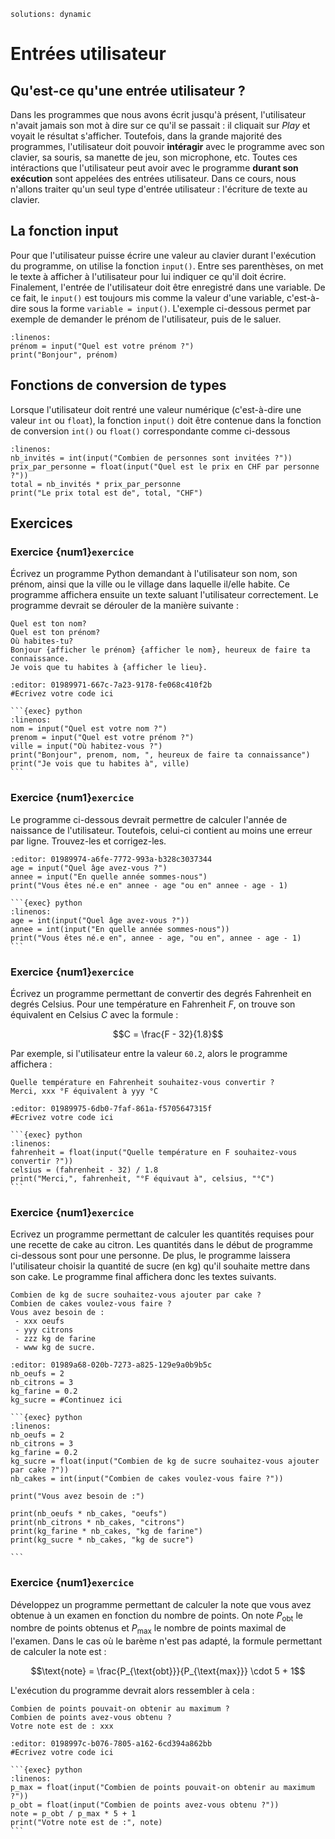 ```{metadata}
solutions: dynamic
```
# Entrées utilisateur

## Qu'est-ce qu'une entrée utilisateur ?

Dans les programmes que nous avons écrit jusqu'à présent, l'utilisateur n'avait jamais son mot à dire sur ce qu'il se passait : il cliquait sur *Play* et voyait le résultat s'afficher. Toutefois, dans la grande majorité des programmes, l'utilisateur doit pouvoir **intéragir** avec le programme avec son clavier, sa souris, sa manette de jeu, son microphone, etc. Toutes ces intéractions que l'utilisateur peut avoir avec le programme **durant son exécution** sont appelées des entrées utilisateur. Dans ce cours, nous n'allons traiter qu'un seul type d'entrée utilisateur : l'écriture de texte au clavier.

## La fonction input

Pour que l'utilisateur puisse écrire une valeur au clavier durant l'exécution du programme, on utilise la fonction `input()`. Entre ses parenthèses, on met le texte à afficher à l'utilisateur pour lui indiquer ce qu'il doit écrire. Finalement, l'entrée de l'utilisateur doit être enregistré dans une variable. De ce fait, le `input()` est toujours mis comme la valeur d'une variable, c'est-à-dire sous la forme `variable = input()`. L'exemple ci-dessous permet par exemple de demander le prénom de l'utilisateur, puis de le saluer.

```{exec} python
:linenos:
prénom = input("Quel est votre prénom ?")
print("Bonjour", prénom)
```

## Fonctions de conversion de types
Lorsque l'utilisateur doit rentré une valeur numérique (c'est-à-dire une valeur `int` ou `float`), la fonction `input()` doit être contenue dans la fonction de conversion `int()` ou `float()` correspondante comme ci-dessous 
```{exec} python
:linenos:
nb_invités = int(input("Combien de personnes sont invitées ?"))
prix_par_personne = float(input("Quel est le prix en CHF par personne ?"))
total = nb_invités * prix_par_personne
print("Le prix total est de", total, "CHF")
```
## Exercices


### Exercice {num1}`exercice`
Écrivez un programme Python demandant à l'utilisateur son nom, son prénom, ainsi que la ville ou le village dans laquelle il/elle habite. Ce programme affichera ensuite un texte saluant l'utilisateur correctement. Le programme devrait se dérouler de la manière suivante :

```{code-block} text
Quel est ton nom?
Quel est ton prénom?
Où habites-tu?
Bonjour {afficher le prénom} {afficher le nom}, heureux de faire ta connaissance.
Je vois que tu habites à {afficher le lieu}.
```

```{exec} python
:editor: 01989971-667c-7a23-9178-fe068c410f2b
#Ecrivez votre code ici

```

````{solution}
```{exec} python
:linenos:
nom = input("Quel est votre nom ?")
prenom = input("Quel est votre prénom ?")
ville = input("Où habitez-vous ?")
print("Bonjour", prenom, nom, ", heureux de faire ta connaissance")
print("Je vois que tu habites à", ville)
```
````

### Exercice {num1}`exercice`
Le programme ci-dessous devrait permettre de calculer l'année de naissance de l'utilisateur. Toutefois, celui-ci contient au moins une erreur par ligne. Trouvez-les et corrigez-les.

```{exec} python
:editor: 01989974-a6fe-7772-993a-b328c3037344
age = input("Quel âge avez-vous ?")
annee = input("En quelle année sommes-nous")
print("Vous êtes né.e en" annee - age "ou en" annee - age - 1)
```

````{solution}
```{exec} python
:linenos:
age = int(input("Quel âge avez-vous ?"))
annee = int(input("En quelle année sommes-nous"))
print("Vous êtes né.e en", annee - age, "ou en", annee - age - 1)
```
````

### Exercice {num1}`exercice`
Écrivez un programme permettant de convertir des degrés Fahrenheit en degrés Celsius. Pour une température en Fahrenheit $F$, on trouve son équivalent en Celsius $C$ avec la formule :


$$C = \frac{F - 32}{1.8}$$


Par exemple, si l'utilisateur entre la valeur `60.2`, alors le programme affichera :

```{code-block} text
Quelle température en Fahrenheit souhaitez-vous convertir ?
Merci, xxx °F équivalent à yyy °C
```

```{exec} python
:editor: 01989975-6db0-7faf-861a-f5705647315f
#Ecrivez votre code ici

```
````{solution}
```{exec} python
:linenos:
fahrenheit = float(input("Quelle température en F souhaitez-vous convertir ?"))
celsius = (fahrenheit - 32) / 1.8
print("Merci,", fahrenheit, "°F équivaut à", celsius, "°C")
```
````

### Exercice {num1}`exercice`
Ecrivez un programme permettant de calculer les quantités requises pour une recette de cake au citron. Les quantités dans le début de programme ci-dessous sont pour une personne. De plus, le programme laissera l'utilisateur choisir la quantité de sucre (en kg) qu'il souhaite mettre dans son cake. Le programme final affichera donc les textes suivants.

```{code-block} text
Combien de kg de sucre souhaitez-vous ajouter par cake ?
Combien de cakes voulez-vous faire ?
Vous avez besoin de :
 - xxx oeufs
 - yyy citrons
 - zzz kg de farine
 - www kg de sucre.
```

```{exec} python
:editor: 01989a68-020b-7273-a825-129e9a0b9b5c
nb_oeufs = 2
nb_citrons = 3
kg_farine = 0.2
kg_sucre = #Continuez ici

```

````{solution}
```{exec} python
:linenos:
nb_oeufs = 2
nb_citrons = 3
kg_farine = 0.2
kg_sucre = float(input("Combien de kg de sucre souhaitez-vous ajouter par cake ?"))
nb_cakes = int(input("Combien de cakes voulez-vous faire ?"))

print("Vous avez besoin de :")

print(nb_oeufs * nb_cakes, "oeufs")
print(nb_citrons * nb_cakes, "citrons")
print(kg_farine * nb_cakes, "kg de farine")
print(kg_sucre * nb_cakes, "kg de sucre")

```
````

### Exercice {num1}`exercice`
Développez un programme permettant de calculer la note que vous avez obtenue à un examen en fonction du nombre de points. On note $P_{\text{obt}}$ le nombre de points obtenus et $P_{\text{max}}$ le nombre de points maximal de l'examen. Dans le cas où le barème n'est pas adapté, la formule permettant de calculer la note est : 

$$\text{note} = \frac{P_{\text{obt}}}{P_{\text{max}}} \cdot 5 + 1$$

L'exécution du programme devrait alors ressembler à cela :
```{code-block} text
Combien de points pouvait-on obtenir au maximum ?
Combien de points avez-vous obtenu ?
Votre note est de : xxx
```

```{exec} python
:editor: 0198997c-b076-7805-a162-6cd394a862bb
#Ecrivez votre code ici

```

````{solution}
```{exec} python
:linenos:
p_max = float(input("Combien de points pouvait-on obtenir au maximum ?"))
p_obt = float(input("Combien de points avez-vous obtenu ?"))
note = p_obt / p_max * 5 + 1
print("Votre note est de :", note)
```
````

